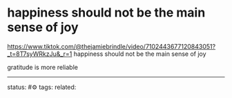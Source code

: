 # happiness should not be the main sense of joy
https://www.tiktok.com/@thejamiebrindle/video/7102443677120843051?_t=8T7syWRkzJu&_r=1
happiness should not be the main sense of joy

gratitude is more reliable





---
status: #⚙️ 
tags: 
related: 
